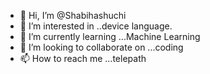 - 👋 Hi, I’m @Shabihashuchi
- 👀 I’m interested in ..device language.
- 🌱 I’m currently learning ...Machine Learning 
- 💞️ I’m looking to collaborate on ...coding
- 📫 How to reach me ...telepath

<!---
Shabihashuchi/Shabihashuchi is a ✨ special ✨ repository because its `README.md` (this file) appears on your GitHub profile.
You can click the Preview link to take a look at your changes.
--->
